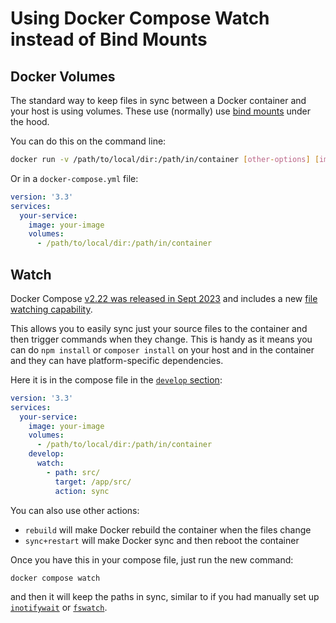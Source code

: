 # Using Docker Compose Watch instead of Bind Mounts

## Docker Volumes

The standard way to keep files in sync between a Docker container and your host is using
volumes. These use (normally) use [bind mounts](https://docs.docker.com/storage/bind-mounts/) under the hood.

You can do this on the command line:

```bash
docker run -v /path/to/local/dir:/path/in/container [other-options] [image-name]
```

Or in a `docker-compose.yml` file:

```yaml
version: '3.3'
services:
  your-service:
    image: your-image
    volumes:
      - /path/to/local/dir:/path/in/container
```

## Watch

Docker Compose [v2.22 was released in Sept 2023](https://github.com/docker/compose/releases/tag/v2.22.0) and includes a new
[file watching capability](https://docs.docker.com/compose/file-watch/).

This allows you to easily sync just your source files to the container and then trigger commands when they change.
This is handy as it means you can do `npm install` or `composer install` on your host and in the container and
they can have platform-specific dependencies.

Here it is in the compose file in the [`develop` section](https://docs.docker.com/compose/compose-file/develop/):

```yaml
version: '3.3'
services:
  your-service:
    image: your-image
    volumes:
      - /path/to/local/dir:/path/in/container
    develop:
      watch:
        - path: src/
          target: /app/src/
          action: sync
```

You can also use other actions:

- `rebuild` will make Docker rebuild the container when the files change
- `sync+restart` will make Docker sync and then reboot the container

Once you have this in your compose file, just run the new command:

```bash
docker compose watch
```

and then it will keep the paths in sync, similar to if you had manually set up
[`inotifywait`](https://linux.die.net/man/1/inotifywait) or [`fswatch`](https://github.com/emcrisostomo/fswatch).
